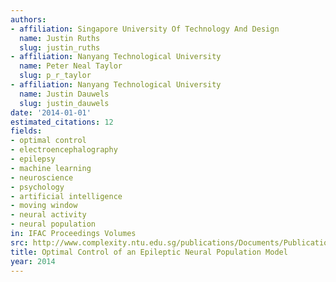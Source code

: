 ```yaml
---
authors:
- affiliation: Singapore University Of Technology And Design
  name: Justin Ruths
  slug: justin_ruths
- affiliation: Nanyang Technological University
  name: Peter Neal Taylor
  slug: p_r_taylor
- affiliation: Nanyang Technological University
  name: Justin Dauwels
  slug: justin_dauwels
date: '2014-01-01'
estimated_citations: 12
fields:
- optimal control
- electroencephalography
- epilepsy
- machine learning
- neuroscience
- psychology
- artificial intelligence
- moving window
- neural activity
- neural population
in: IFAC Proceedings Volumes
src: http://www.complexity.ntu.edu.sg/publications/Documents/Publications/Justin-Optimal.pdf
title: Optimal Control of an Epileptic Neural Population Model
year: 2014
---
```


